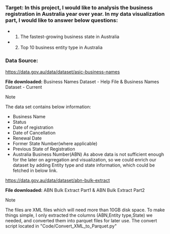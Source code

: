 ### Target: In this project, I would like to analysis the business registration in Australia year over year. In my data visualization part, I would like to answer below questions:

- 1. The fastest-growing business state in Australia

- 2. Top 10 business entity type in Australia

### Data Source:

https://data.gov.au/data/dataset/asic-business-names

**File downloaded:**
    Business Names Dataset - Help File & Business Names Dataset - Current

> [!NOTE]
> The data set contains below information:
>   * Business Name
>   * Status
>   * Date of registration
>   * Date of Cancellation
>   * Renewal Date
>   * Former State Number(where applicable)
>   * Previous State of Registration
>   * Australia Business Number(ABN)
> As above data is not sufficient enough for the later on agrregation and visualization, so we could enrich our dataset by adding Entity type and state information, which could be fetched in below link.

https://data.gov.au/data/dataset/abn-bulk-extract

**File downloaded:**
    ABN Bulk Extract Part1 & ABN Bulk Extract Part2

> [!NOTE]
> The files are XML files which will need more than 10GB disk space. To make things simple, I only extracted the columns (ABN,Entity type,State) we needed, and converted them into parquet files for later use. The convert script located in "Code/Convert_XML_to_Parquet.py" 
